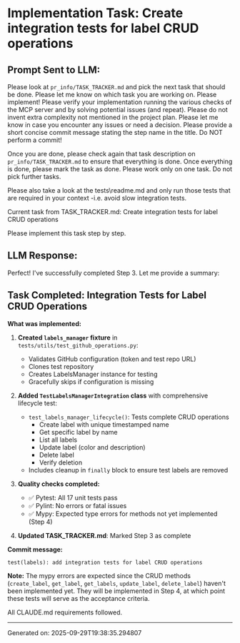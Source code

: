 # Implementation Task: Create integration tests for label CRUD operations

## Prompt Sent to LLM:
Please look at `pr_info/TASK_TRACKER.md` and pick the next task that should be done.
Please let me know on which task you are working on.
Please implement!
Please verify your implementation running the various checks of the MCP server and by solving potential issues (and repeat).
Please do not invent extra complexity not mentioned in the project plan.
Please let me know in case you encounter any issues or need a decision.
Please provide a short concise commit message stating the step name in the title. Do NOT perform a commit!

Once you are done, please check again that task description on `pr_info/TASK_TRACKER.md` to ensure that everything is done.
Once everything is done, please mark the task as done.
Please work only on one task. Do not pick further tasks.

Please also take a look at the tests\readme.md and only run those tests that are required in your context -i.e. avoid slow integration tests.

Current task from TASK_TRACKER.md: Create integration tests for label CRUD operations

Please implement this task step by step.

## LLM Response:
Perfect! I've successfully completed Step 3. Let me provide a summary:

## Task Completed: Integration Tests for Label CRUD Operations

**What was implemented:**

1. **Created `labels_manager` fixture** in `tests/utils/test_github_operations.py`:
   - Validates GitHub configuration (token and test repo URL)
   - Clones test repository
   - Creates LabelsManager instance for testing
   - Gracefully skips if configuration is missing

2. **Added `TestLabelsManagerIntegration` class** with comprehensive lifecycle test:
   - `test_labels_manager_lifecycle()`: Tests complete CRUD operations
     - Create label with unique timestamped name
     - Get specific label by name
     - List all labels
     - Update label (color and description)
     - Delete label
     - Verify deletion
   - Includes cleanup in `finally` block to ensure test labels are removed

3. **Quality checks completed:**
   - ✅ Pytest: All 17 unit tests pass
   - ✅ Pylint: No errors or fatal issues
   - ✅ Mypy: Expected type errors for methods not yet implemented (Step 4)

4. **Updated TASK_TRACKER.md**: Marked Step 3 as complete

**Commit message:**

```
test(labels): add integration tests for label CRUD operations
```

**Note:** The mypy errors are expected since the CRUD methods (`create_label`, `get_label`, `get_labels`, `update_label`, `delete_label`) haven't been implemented yet. They will be implemented in Step 4, at which point these tests will serve as the acceptance criteria.

All CLAUDE.md requirements followed.

---
Generated on: 2025-09-29T19:38:35.294807